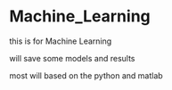 # Machine_Learning

this is for Machine Learning

will save some models and results 

most will based on the python and matlab


